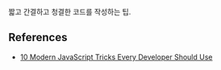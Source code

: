 짧고 간결하고 청결한 코드를 작성하는 팁.

## References
- [10 Modern JavaScript Tricks Every Developer Should Use](https://betterprogramming.pub/10-modern-javascript-tricks-every-developer-should-use-377857311d79)